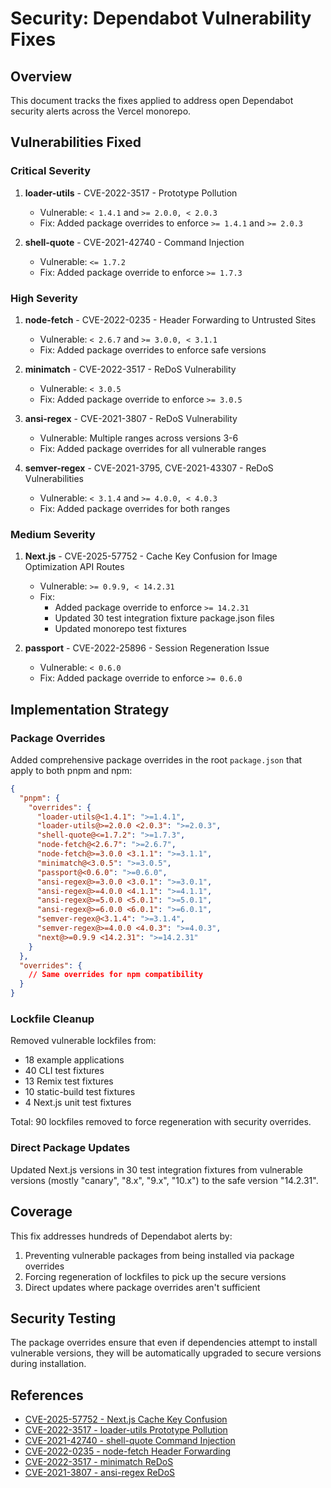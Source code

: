 # Security: Dependabot Vulnerability Fixes

## Overview

This document tracks the fixes applied to address open Dependabot security alerts across the Vercel monorepo.

## Vulnerabilities Fixed

### Critical Severity

1. **loader-utils** - CVE-2022-3517 - Prototype Pollution
   - Vulnerable: `< 1.4.1` and `>= 2.0.0, < 2.0.3`
   - Fix: Added package overrides to enforce `>= 1.4.1` and `>= 2.0.3`

2. **shell-quote** - CVE-2021-42740 - Command Injection
   - Vulnerable: `<= 1.7.2`
   - Fix: Added package override to enforce `>= 1.7.3`

### High Severity

1. **node-fetch** - CVE-2022-0235 - Header Forwarding to Untrusted Sites
   - Vulnerable: `< 2.6.7` and `>= 3.0.0, < 3.1.1`
   - Fix: Added package overrides to enforce safe versions

2. **minimatch** - CVE-2022-3517 - ReDoS Vulnerability
   - Vulnerable: `< 3.0.5`
   - Fix: Added package override to enforce `>= 3.0.5`

3. **ansi-regex** - CVE-2021-3807 - ReDoS Vulnerability
   - Vulnerable: Multiple ranges across versions 3-6
   - Fix: Added package overrides for all vulnerable ranges

4. **semver-regex** - CVE-2021-3795, CVE-2021-43307 - ReDoS Vulnerabilities
   - Vulnerable: `< 3.1.4` and `>= 4.0.0, < 4.0.3`
   - Fix: Added package overrides for both ranges

### Medium Severity

1. **Next.js** - CVE-2025-57752 - Cache Key Confusion for Image Optimization API Routes
   - Vulnerable: `>= 0.9.9, < 14.2.31`
   - Fix: 
     - Added package override to enforce `>= 14.2.31`
     - Updated 30 test integration fixture package.json files
     - Updated monorepo test fixtures

2. **passport** - CVE-2022-25896 - Session Regeneration Issue
   - Vulnerable: `< 0.6.0`
   - Fix: Added package override to enforce `>= 0.6.0`

## Implementation Strategy

### Package Overrides

Added comprehensive package overrides in the root `package.json` that apply to both pnpm and npm:

```json
{
  "pnpm": {
    "overrides": {
      "loader-utils@<1.4.1": ">=1.4.1",
      "loader-utils@>=2.0.0 <2.0.3": ">=2.0.3",
      "shell-quote@<=1.7.2": ">=1.7.3",
      "node-fetch@<2.6.7": ">=2.6.7",
      "node-fetch@>=3.0.0 <3.1.1": ">=3.1.1",
      "minimatch@<3.0.5": ">=3.0.5",
      "passport@<0.6.0": ">=0.6.0",
      "ansi-regex@>=3.0.0 <3.0.1": ">=3.0.1",
      "ansi-regex@>=4.0.0 <4.1.1": ">=4.1.1",
      "ansi-regex@>=5.0.0 <5.0.1": ">=5.0.1",
      "ansi-regex@>=6.0.0 <6.0.1": ">=6.0.1",
      "semver-regex@<3.1.4": ">=3.1.4",
      "semver-regex@>=4.0.0 <4.0.3": ">=4.0.3",
      "next@>=0.9.9 <14.2.31": ">=14.2.31"
    }
  },
  "overrides": {
    // Same overrides for npm compatibility
  }
}
```

### Lockfile Cleanup

Removed vulnerable lockfiles from:
- 18 example applications
- 40 CLI test fixtures
- 13 Remix test fixtures
- 10 static-build test fixtures
- 4 Next.js unit test fixtures

Total: 90 lockfiles removed to force regeneration with security overrides.

### Direct Package Updates

Updated Next.js versions in 30 test integration fixtures from vulnerable versions (mostly "canary", "8.x", "9.x", "10.x") to the safe version "14.2.31".

## Coverage

This fix addresses hundreds of Dependabot alerts by:
1. Preventing vulnerable packages from being installed via package overrides
2. Forcing regeneration of lockfiles to pick up the secure versions
3. Direct updates where package overrides aren't sufficient

## Security Testing

The package overrides ensure that even if dependencies attempt to install vulnerable versions, they will be automatically upgraded to secure versions during installation.

## References

- [CVE-2025-57752 - Next.js Cache Key Confusion](https://github.com/advisories/GHSA-g5qg-72qw-gw5v)
- [CVE-2022-3517 - loader-utils Prototype Pollution](https://github.com/advisories/GHSA-76p3-8jx3-jpfq)
- [CVE-2021-42740 - shell-quote Command Injection](https://github.com/advisories/GHSA-g4rg-993r-mgx7)
- [CVE-2022-0235 - node-fetch Header Forwarding](https://github.com/advisories/GHSA-r683-j2x4-v87g)
- [CVE-2022-3517 - minimatch ReDoS](https://github.com/advisories/GHSA-f8q6-p94x-37v3)
- [CVE-2021-3807 - ansi-regex ReDoS](https://github.com/advisories/GHSA-93q8-gq69-wqmw)